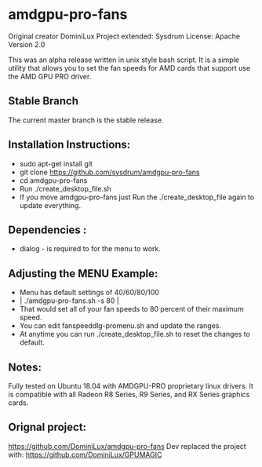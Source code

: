 # amdgpu-pro-fans


Original creator DominiLux 
Project extended: Sysdrum
License: Apache Version 2.0

This was an alpha release written in unix style bash script. It is a simple utility that allows you to set the fan speeds for AMD cards that support use the AMD GPU PRO driver. 

## Stable Branch
The current master branch is the stable release. 

## Installation Instructions:
* sudo apt-get install git
* git clone https://github.com/sysdrum/amdgpu-pro-fans
* cd amdgpu-pro-fans
* Run ./create_desktop_file.sh
* If you move amdgpu-pro-fans just Run the ./create_desktop_file again to update everything.


## Dependencies : 
* dialog - is required to for the menu to work.

## Adjusting the MENU Example:
* Menu has default settings of 40/60/80/100
* | ./amdgpu-pro-fans.sh -s 80 | 
* That would set all of your fan speeds to 80 percent of their maximum speed.
* You can edit fanspeeddlg-promenu.sh and update the ranges. 
* At anytime you can run ./create_desktop_file.sh to reset the changes to default.

## Notes:
Fully tested on Ubuntu 18.04 with AMDGPU-PRO proprietary linux drivers. It is compatible with all Radeon R8 Series, R9 Series, and RX Series graphics cards.

## Orignal project:
https://github.com/DominiLux/amdgpu-pro-fans
Dev replaced the project with:
https://github.com/DominiLux/GPUMAGIC